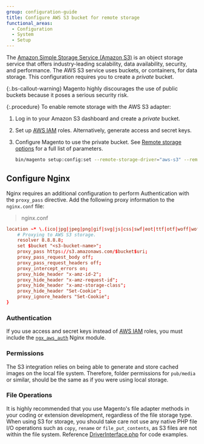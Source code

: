 ```yaml
---
group: configuration-guide
title: Configure AWS S3 bucket for remote storage
functional_areas:
  - Configuration
  - System
  - Setup
---
```


The [Amazon Simple Storage Service (Amazon S3)][AWS S3] is an object storage service that offers industry-leading scalability, data availability, security, and performance. The AWS S3 service uses buckets, or containers, for data storage. This configuration requires you to create a _private_ bucket.

{:.bs-callout-warning}
Magento highly discourages the use of public buckets because it poses a serious security risk.

{:.procedure}
To enable remote storage with the AWS S3 adapter:

1. Log in to your Amazon S3 dashboard and create a _private_ bucket.

1. Set up [AWS IAM][] roles. Alternatively, generate access and secret keys.

1. Configure Magento to use the private bucket. See [Remote storage options][options] for a full list of parameters.

   ```bash
   bin/magento setup:config:set --remote-storage-driver="aws-s3" --remote-storage-bucket="<bucket-name>" --remote-storage-region="<region-name>" --remote-storage-prefix="<optional-prefix>" --remote-storage-key=<optional-access-key> --remote-storage-secret=<optional-secret-key> -n
   ```

## Configure Nginx

Nginx requires an additional configuration to perform Authentication with the `proxy_pass` directive. Add the following proxy information to the `nginx.conf` file:

>nginx.conf

```conf
location ~* \.(ico|jpg|jpeg|png|gif|svg|js|css|swf|eot|ttf|otf|woff|woff2)$ {
    # Proxying to AWS S3 storage.
    resolver 8.8.8.8;
    set $bucket "<s3-bucket-name>";
    proxy_pass https://s3.amazonaws.com/$bucket$uri;
    proxy_pass_request_body off;
    proxy_pass_request_headers off;
    proxy_intercept_errors on;
    proxy_hide_header "x-amz-id-2";
    proxy_hide_header "x-amz-request-id";
    proxy_hide_header "x-amz-storage-class";
    proxy_hide_header "Set-Cookie";
    proxy_ignore_headers "Set-Cookie";
}
```

### Authentication

If you use access and secret keys instead of [AWS IAM][] roles, you must include the [`ngx_aws_auth`][ngx repo] Nginx module.

### Permissions

The S3 integration relies on being able to generate and store cached images on the local file system. Therefore, folder permissions for  `pub/media` or similar, should be the same as if you were using local storage.

### File Operations

It is highly recommended that you use Magento's file adapter methods in your coding or extension development, regardless of the file storage type.
When using S3 for storage, you should take care not use any native PHP file I/O operations such as `copy`, `rename` or `file_put_contents`, as S3 files are not within the file system. Reference [DriverInterface.php][] for code examples.

<!-- link definitions -->
[AWS S3]: https://aws.amazon.com/s3
[AWS IAM]: https://aws.amazon.com/iam/
[options]: {{page.baseurl}}/config-guide/remote-storage/config-remote-storage.html#remote-storage-options
[ngx repo]: https://github.com/anomalizer/ngx_aws_auth
[DriverInterface.php]: https://github.com/magento/magento2/blob/2.4-develop/lib/internal/Magento/Framework/Filesystem/DriverInterface.php#L18
